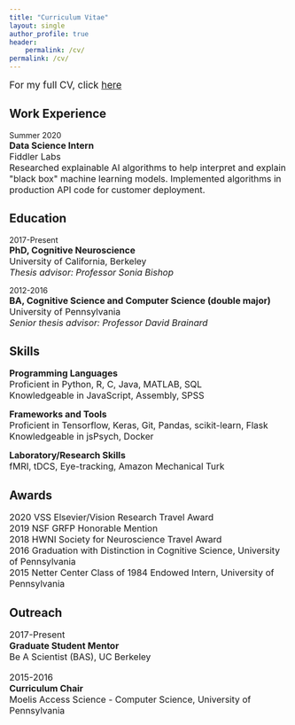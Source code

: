 ```yaml
---
title: "Curriculum Vitae"
layout: single
author_profile: true
header:
    permalink: /cv/
permalink: /cv/
---
```

<span style="font-size: 13pt">For my full CV, click [here](https://drive.google.com/file/d/1EKbr495DN70Fz6Muz50kPoXaRKLyuSlZ/view?usp=sharing)</span>

Work Experience
---------
Summer 2020<br>
<span style="font-size: 12pt">**Data Science Intern**<br>
Fiddler Labs<br>
Researched explainable AI algorithms to help interpret and explain "black box" machine learning models. Implemented algorithms in production API code for customer deployment.


Education
---------

2017-Present<br>
<span style="font-size: 12pt">**PhD, Cognitive Neuroscience**<br>
University of California, Berkeley<br>
*Thesis advisor: Professor Sonia Bishop*</span>

2012-2016<br>
<span style="font-size: 12pt">**BA, Cognitive Science and Computer Science (double major)**<br>
University of Pennsylvania<br>
*Senior thesis advisor: Professor David Brainard*</span>


Skills
---------

<span style="font-size: 12pt">**Programming Languages**<br>Proficient in Python, R, C, Java, MATLAB, SQL<br>
Knowledgeable in JavaScript, Assembly, SPSS </span>

<span style="font-size: 12pt">**Frameworks and Tools**<br>Proficient in Tensorflow, Keras, Git, Pandas, scikit-learn, Flask<br>
Knowledgeable in jsPsych, Docker </span>

<span style="font-size: 12pt">**Laboratory/Research Skills**<br>fMRI, tDCS, Eye-tracking, Amazon Mechanical Turk</span>

Awards
----------
<span style="font-size: 12pt">2020 VSS Elsevier/Vision Research Travel Award </span><br>
<span style="font-size: 12pt">2019 NSF GRFP Honorable Mention </span><br>
<span style="font-size: 12pt">2018 HWNI Society for Neuroscience Travel Award </span><br>
<span style="font-size: 12pt">2016 Graduation with Distinction in Cognitive Science, University of Pennsylvania</span><br>
<span style="font-size: 12pt">2015 Netter Center Class of 1984 Endowed Intern, University of Pennsylvania</span>

Outreach
----------

<span style="font-size: 12pt">2017-Present<br>**Graduate Student Mentor**<br> Be A Scientist (BAS), UC Berkeley</span> <br><br>
<span style="font-size: 12pt">2015-2016<br>**Curriculum Chair**<br>Moelis Access Science - Computer Science, University of Pennsylvania</span>
